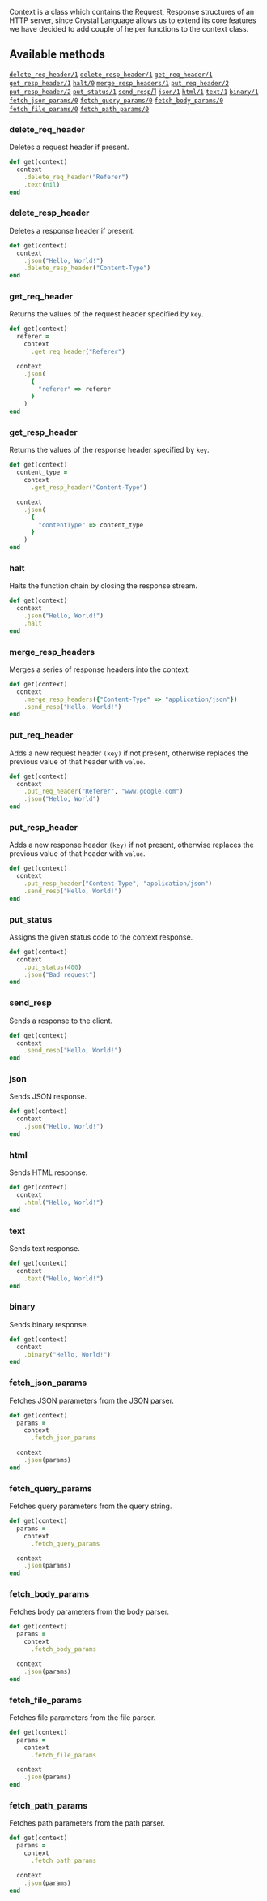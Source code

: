 Context is a class which contains the Request, Response structures of an HTTP server, since Crystal Language allows us to extend its core features we have decided to add couple of helper functions to the context class.

## Available methods

[`delete_req_header/1`](#delete_req_header)
[`delete_resp_header/1`](#delete_resp_header)
[`get_req_header/1`](#get_req_header)
[`get_resp_header/1`](#get_resp_header)
[`halt/0`](#halt)
[`merge_resp_headers/1`](#merge_resp_headers)
[`put_req_header/2`](#put_req_header)
[`put_resp_header/2`](#put_resp_header)
[`put_status/1`](#put_status)
[`send_resp`/1](#send_resp)
[`json/1`](#json)
[`html/1`](#html)
[`text/1`](#text)
[`binary/1`](#binary)
[`fetch_json_params/0`](#fetch_json_params)
[`fetch_query_params/0`](#fetch_query_params)
[`fetch_body_params/0`](#fetch_body_params)
[`fetch_file_params/0`](#fetch_file_params)
[`fetch_path_params/0`](#fetch_path_params)

### delete_req_header

Deletes a request header if present.

```ruby
def get(context)
  context
    .delete_req_header("Referer")
    .text(nil)
end
```

### delete_resp_header

Deletes a response header if present.

```ruby
def get(context)
  context
    .json("Hello, World!")
    .delete_resp_header("Content-Type")
end
```

### get_req_header

Returns the values of the request header specified by `key`.

```ruby
def get(context)
  referer =
    context
      .get_req_header("Referer")

  context
    .json(
      {
        "referer" => referer
      }
    )
end
```

### get_resp_header

Returns the values of the response header specified by `key`.

```ruby
def get(context)
  content_type =
    context
      .get_resp_header("Content-Type")

  context
    .json(
      {
        "contentType" => content_type
      }
    )
end
```

### halt

Halts the function chain by closing the response stream.

```ruby
def get(context)
  context
    .json("Hello, World!")
    .halt
end
```

### merge_resp_headers

Merges a series of response headers into the context.

```ruby
def get(context)
  context
    .merge_resp_headers({"Content-Type" => "application/json"})
    .send_resp("Hello, World!")
end
```

### put_req_header

Adds a new request header `(key)` if not present, otherwise replaces the previous value of that header with `value`.

```ruby
def get(context)
  context
    .put_req_header("Referer", "www.google.com")
    .json("Hello, World")
end
```

### put_resp_header

Adds a new response header `(key)` if not present, otherwise replaces the previous value of that header with `value`.

```ruby
def get(context)
  context
    .put_resp_header("Content-Type", "application/json")
    .send_resp("Hello, World!")
end
```

### put_status

Assigns the given status code to the context response.

```ruby
def get(context)
  context
    .put_status(400)
    .json("Bad request")
end
```

### send_resp

Sends a response to the client.

```ruby
def get(context)
  context
    .send_resp("Hello, World!")
end
```

### json

Sends JSON response.

```ruby
def get(context)
  context
    .json("Hello, World!")
end
```

### html

Sends HTML response.

```ruby
def get(context)
  context
    .html("Hello, World!")
end
```

### text

Sends text response.

```ruby
def get(context)
  context
    .text("Hello, World!")
end
```

### binary

Sends binary response.

```ruby
def get(context)
  context
    .binary("Hello, World!")
end
```

### fetch_json_params

Fetches JSON parameters from the JSON parser.

```ruby
def get(context)
  params =
    context
      .fetch_json_params

  context
    .json(params)
end
```

### fetch_query_params

Fetches query parameters from the query string.

```ruby
def get(context)
  params =
    context
      .fetch_query_params

  context
    .json(params)
end
```

### fetch_body_params

Fetches body parameters from the body parser.

```ruby
def get(context)
  params =
    context
      .fetch_body_params

  context
    .json(params)
end
```

### fetch_file_params

Fetches file parameters from the file parser.

```ruby
def get(context)
  params =
    context
      .fetch_file_params

  context
    .json(params)
end
```

### fetch_path_params

Fetches path parameters from the path parser.

```ruby
def get(context)
  params =
    context
      .fetch_path_params

  context
    .json(params)
end
```
